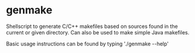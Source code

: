 genmake
=======

Shellscript to generate C/C++ makefiles based on sources found in the current or given directory. Can also be used to make simple Java makefiles.

Basic usage instructions can be found by typing './genmake --help'


